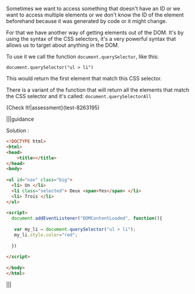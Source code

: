 Sometimes we want to access something that doesn't have an ID or we want to access multiple elements or we don't know the ID of the element beforehand because it was generated by code or it might change.

For that we have another way of getting elements out of the DOM. It's by using the syntax of the CSS selectors, it's a very powerful syntax that allows us to target about anything in the DOM.

To use it we call the function `document.querySelector`, like this:

```
document.querySelector("ul > li")
```

This would return the first element that match this CSS selector.

There is a variant of the function that will return all the elements that match the CSS selector and it's called:  `document.querySelectorAll`

{Check It!|assessment}(test-8263195)

|||guidance

Solution :

```html
<!DOCTYPE html>
<html>
<head>
    <title></title>
</head>
<body>
  
<ul id="nav" class="big">
  <li> Un </li>
  <li class="selected"> Deux <span>Yes</span> </li>
  <li> Trois </li>
</ul>
  
<script>
  document.addEventListener("DOMContentLoaded", function(){
    
   var my_li = document.querySelector("ul > li");
   my_li.style.color="red";
    
  })
  
</script>
  
</body>
</html>
```

|||
